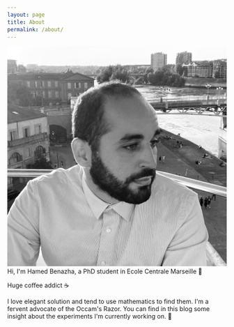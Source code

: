 ```yaml
---
layout: page
title: About
permalink: /about/
---
```

![profile picture](/assets/profile.jpeg)
Hi, I'm Hamed Benazha, a PhD student in Ecole Centrale Marseille 📖

Huge coffee addict ☕

I love elegant solution and tend to use mathematics to find them. I'm a fervent advocate of the Occam's Razor. You can find in this blog some insight about the experiments I'm currently working on. 🔎